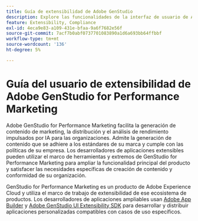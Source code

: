```yaml
---
title: Guía de extensibilidad de Adobe GenStudio
description: Explore las funcionalidades de la interfaz de usuario de Adobe GenStudio for Performance Marketing de SDK y aprenda a crear aplicaciones ampliables.
feature: Extensibility, Compliance
exl-id: 4eca9e83-a109-431e-bfaa-9a6f7682e56f
source-git-commit: 7acf7b0abf0737701083890a1d6a693bb64ffbbf
workflow-type: tm+mt
source-wordcount: '136'
ht-degree: 5%

---
```


# Guía del usuario de extensibilidad de Adobe GenStudio for Performance Marketing

Adobe GenStudio for Performance Marketing facilita la generación de contenido de marketing, la distribución y el análisis de rendimiento impulsados por IA para las organizaciones. Admite la generación de contenido que se adhiere a los estándares de su marca y cumple con las políticas de su empresa. Los desarrolladores de aplicaciones extensibles pueden utilizar el marco de herramientas y extremos de GenStudio for Performance Marketing para ampliar la funcionalidad principal del producto y satisfacer las necesidades específicas de creación de contenido y conformidad de su organización.

GenStudio for Performance Marketing es un producto de Adobe Experience Cloud y utiliza el marco de trabajo de extensibilidad de ese ecosistema de productos. Los desarrolladores de aplicaciones ampliables usan [Adobe App Builder](https://developer.adobe.com/app-builder/) y [Adobe GenStudio UI Extensibility SDK](https://github.com/adobe/genstudio-uix-sdk) para desarrollar y distribuir aplicaciones personalizadas compatibles con casos de uso específicos.
